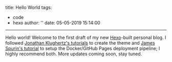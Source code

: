 title: Hello World
tags:
- code
- hexo
author: ''
date: 05-05-2019 15:14:00
---
Hello world! Welcome to the first draft of my new [Hexo](https://hexo.io/)-built personal blog. I followed [Jonathan Klughertz's tutorials](https://www.codeblocq.com/2016/03/Create-an-Hexo-Theme-Part-1-Index/) to create the theme and [James Spurin's tutorial](https://spurin.com/2019/03/10/Creating-a-Blog-with-Hexo-Docker-and-Github-Free-Hosting-and-https/) to setup the Docker/GitHub Pages deployment pipeline; I highly recommend both. More updates coming soon, stay tuned.